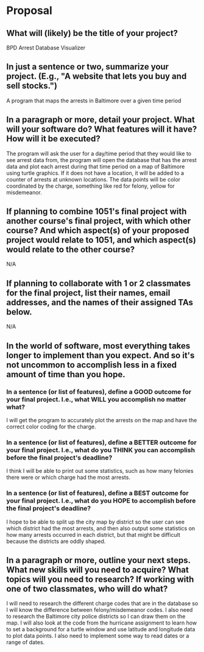 # Proposal

## What will (likely) be the title of your project?

BPD Arrest Database Visualizer 

## In just a sentence or two, summarize your project. (E.g., "A website that lets you buy and sell stocks.")

A program that maps the arrests in Baltimore over a given time period

## In a paragraph or more, detail your project. What will your software do? What features will it have? How will it be executed?

The program will ask the user for a day/time period that they would like to see arrest data from, the program will open the database that has the arrest data and plot each arrest during that time period on a map of Baltimore using turtle graphics. If it does not have a location, it will be added to a counter of arrests at unknown locations. The data points will be color coordinated by the charge, something like red for felony, yellow for misdemeanor.

## If planning to combine 1051's final project with another course's final project, with which other course? And which aspect(s) of your proposed project would relate to 1051, and which aspect(s) would relate to the other course?

N/A

## If planning to collaborate with 1 or 2 classmates for the final project, list their names, email addresses, and the names of their assigned TAs below.

N/A

## In the world of software, most everything takes longer to implement than you expect. And so it's not uncommon to accomplish less in a fixed amount of time than you hope.

### In a sentence (or list of features), define a GOOD outcome for your final project. I.e., what WILL you accomplish no matter what?

I will get the program to accurately plot the arrests on the map and have the correct color coding for the charge. 

### In a sentence (or list of features), define a BETTER outcome for your final project. I.e., what do you THINK you can accomplish before the final project's deadline?

I think I will be able to print out some statistics, such as how many felonies there were or which charge had the most arrests.

### In a sentence (or list of features), define a BEST outcome for your final project. I.e., what do you HOPE to accomplish before the final project's deadline?

I hope to be able to split up the city map by district so the user can see which district had the most arrests, and then also output some statistics on how many arrests occurred in each district, but that might be difficult because the districts are oddly shaped.

## In a paragraph or more, outline your next steps. What new skills will you need to acquire? What topics will you need to research? If working with one of two classmates, who will do what?

I will need to research the different charge codes that are in the database so I will know the difference between felony/misdemeanor codes. I also need to research the Baltimore city police districts so I can draw them on the map. I will also look at the code from the hurricane assignment to learn how to set a background for a turtle window and use latitude and longitude data to plot data points. I also need to implement some way to read dates or a range of dates.
